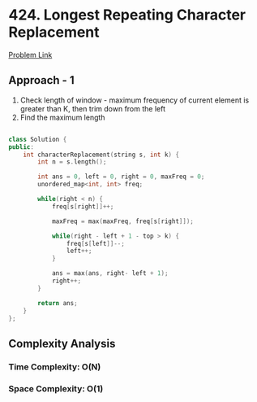 # 424. Longest Repeating Character Replacement

[Problem Link](https://leetcode.com/problems/longest-repeating-character-replacement/)

## Approach - 1

1. Check length of window - maximum frequency of current element is greater than K, then trim down from the left
2. Find the maximum length

```c++

class Solution {
public:
    int characterReplacement(string s, int k) {
        int n = s.length();

        int ans = 0, left = 0, right = 0, maxFreq = 0;
        unordered_map<int, int> freq;

        while(right < n) {
            freq[s[right]]++;

            maxFreq = max(maxFreq, freq[s[right]]);

            while(right - left + 1 - top > k) {
                freq[s[left]]--;
                left++;
            }

            ans = max(ans, right- left + 1);
            right++;
        }

        return ans;
    }
};

```

## Complexity Analysis

### Time Complexity: O(N)

### Space Complexity: O(1)
